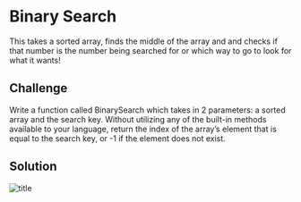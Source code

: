 # Binary Search
<!-- Short summary or background information -->
This takes a sorted array, finds the middle of the array and and checks if that number is the number being searched for or which way to go to look for what it wants!

## Challenge
<!-- Description of the challenge -->
Write a function called BinarySearch which takes in 2 parameters: a sorted array and the search key. Without utilizing any of the built-in methods available to your language, return the index of the array’s element that is equal to the search key, or -1 if the element does not exist.
## Solution
<!-- Embedded whiteboard image -->
![title](https://github.com/401d9/data_structures_and_algorithms/blob/array_shift/assets/array_binary_search.jpg)

